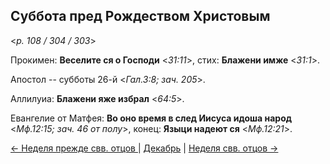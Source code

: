 
## Суббота пред Рождеством Христовым  

<*p. 108 / 304 / 303*>

Прокимен: **Веселите ся о Господи** <*31:11*>, стих: **Блажени имже** <*31:1*>. 

Апостол -- субботы 26-й <*Гал.3:8; зач. 205*>. 

Аллилуиа: **Блажени яже избрал** <*64:5*>. 

Евангелие от Матфея: **Во оно время в след Иисуса идоша народ** <*Мф.12:15; зач. 46 от полу*>, 
конец: **Языци надеют ся** <*Мф.12:21*>. 

[← Неделя прежде свв. отцов ](12_17_X_AST_propateron.ru.md) | [Декабрь](README.md#суббота-перед-рождеством-христовым) | [Неделя свв. отцов →](12_17_Z_AST_pateron.ru.md)